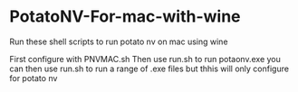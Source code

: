 # PotatoNV-For-mac-with-wine
Run these shell scripts to run potato nv on mac using wine

First configure with PNVMAC.sh
Then use run.sh to run potaonv.exe
you can then use run.sh to run a range of .exe files but thhis will only configure for potato nv
